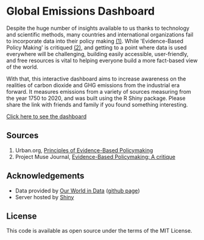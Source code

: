 # Global Emissions Dashboard

Despite the huge number of insights available to us thanks to technology and scientific methods, many countries and international organizations fail to incorporate data into their policy making [(1)](https://www.urban.org/sites/default/files/publication/99739/principles_of_evidence-based_policymaking.pdf). While 'Evidence-Based Policy Making' is critiqued [(2)](https://muse.jhu.edu/article/263288), and getting to a point where data is used everywhere will be challenging, building easily accessible, user-friendly, and free resources is vital to helping everyone build a more fact-based view of the world.

With that, this interactive dashboard aims to increase awareness on the realities of carbon dioxide and GHG emissions from the industrial era forward. It measures emissions from a variety of sources measuring from the year 1750 to 2020, and was built using the R Shiny package. Please share the link with friends and family if you found something interesting.

[Click here to see the dashboard]()

## Sources

1. Urban.org, [Principles of Evidence-Based Policymaking](https://www.urban.org/sites/default/files/publication/99739/principles_of_evidence-based_policymaking.pdf)
2. Project Muse Journal, [Evidence-Based Policymaking: A critique](https://muse.jhu.edu/article/263288)

## Acknowledgements

* Data provided by [Our World in Data](https://ourworldindata.org/co2-and-other-greenhouse-gas-emissions) ([github page](https://github.com/owid/co2-data))
* Server hosted by [Shiny](https://shiny.rstudio.com/)

## License

This code is available as open source under the terms of the MIT License.